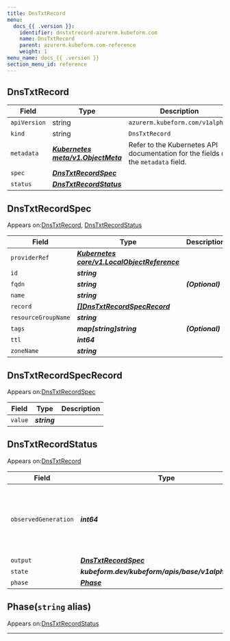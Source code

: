 ```yaml
---
title: DnsTxtRecord
menu:
  docs_{{ .version }}:
    identifier: dnstxtrecord-azurerm.kubeform.com
    name: DnsTxtRecord
    parent: azurerm.kubeform.com-reference
    weight: 1
menu_name: docs_{{ .version }}
section_menu_id: reference
---
```


## DnsTxtRecord
| Field | Type | Description |
| ------ | ----- | ----------- |
| `apiVersion` | string | `azurerm.kubeform.com/v1alpha1` |
|    `kind` | string | `DnsTxtRecord` |
| `metadata` | ***[Kubernetes meta/v1.ObjectMeta](https://v1-18.docs.kubernetes.io/docs/reference/generated/kubernetes-api/v1.18/#objectmeta-v1-meta)***|Refer to the Kubernetes API documentation for the fields of the `metadata` field.|
| `spec` | ***[DnsTxtRecordSpec](#dnstxtrecordspec)***||
| `status` | ***[DnsTxtRecordStatus](#dnstxtrecordstatus)***||
## DnsTxtRecordSpec

Appears on:[DnsTxtRecord](#dnstxtrecord), [DnsTxtRecordStatus](#dnstxtrecordstatus)

| Field | Type | Description |
| ------ | ----- | ----------- |
| `providerRef` | ***[Kubernetes core/v1.LocalObjectReference](https://v1-18.docs.kubernetes.io/docs/reference/generated/kubernetes-api/v1.18/#localobjectreference-v1-core)***||
| `id` | ***string***||
| `fqdn` | ***string***| ***(Optional)*** |
| `name` | ***string***||
| `record` | ***[[]DnsTxtRecordSpecRecord](#dnstxtrecordspecrecord)***||
| `resourceGroupName` | ***string***||
| `tags` | ***map[string]string***| ***(Optional)*** |
| `ttl` | ***int64***||
| `zoneName` | ***string***||
## DnsTxtRecordSpecRecord

Appears on:[DnsTxtRecordSpec](#dnstxtrecordspec)

| Field | Type | Description |
| ------ | ----- | ----------- |
| `value` | ***string***||
## DnsTxtRecordStatus

Appears on:[DnsTxtRecord](#dnstxtrecord)

| Field | Type | Description |
| ------ | ----- | ----------- |
| `observedGeneration` | ***int64***| ***(Optional)*** Resource generation, which is updated on mutation by the API Server.|
| `output` | ***[DnsTxtRecordSpec](#dnstxtrecordspec)***| ***(Optional)*** |
| `state` | ***kubeform.dev/kubeform/apis/base/v1alpha1.State***| ***(Optional)*** |
| `phase` | ***[Phase](#phase)***| ***(Optional)*** |
## Phase(`string` alias)

Appears on:[DnsTxtRecordStatus](#dnstxtrecordstatus)

---
